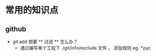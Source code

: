 常用的知识点
===========================

github
----------------
* git add 想要 ** 过滤 ** 怎么办？
    - 通过编写单个工程下 ./git/info/exclude 文件 ， 添加规则 eg. *.pyc
